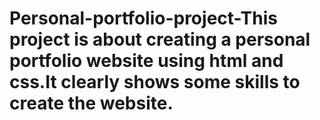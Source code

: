 # Personal-portfolio-project-This project is about creating a personal portfolio website using html and css.It clearly shows some skills to create the website.
